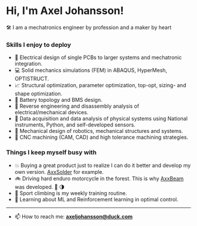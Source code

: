 # Hi, I'm Axel Johansson! 

🛠️ I am a mechatronics engineer by profession and a maker by heart  


### Skills I enjoy to deploy
- :electric_plug: Electrical design of single PCBs to larger systems and mechatronic integration.  
- :computer: Solid mechanics simulations (FEM) in ABAQUS, HyperMesh, OPTISTRUCT.  
- :chart_with_upwards_trend: Structural optimization, parameter optimization, top-opt, sizing- and shape optimization.  
- :battery: Battery topology and BMS design.  
- :mag_right: Reverse engineering and disassembly analysis of electrical/mechanical devices.  
- :straight_ruler: Data acquisition and data analysis of physical systems using National instruments, Python, and self-developed sensors.  
- :nut_and_bolt: Mechanical design of robotics, mechanical structures and systems.
- :microscope: CNC machining (CAM, CAD) and high tolerance machining strategies. 
  
    
### Things I keep myself busy with
- :boom: Buying a great product just to realize I can do it better and develop my own version. [AxxSolder](https://github.com/AxxAxx/AxxSolder) for example.
- :bike: Driving hard enduro motorcycle in the forest. This is why [AxxBeam](https://github.com/AxxAxx/AxxBeam) was developed. :flashlight: :last_quarter_moon:
- 💪 Sport climbing is my weekly training routine.
- 🌱 Learning about ML and Reinforcement learning in optimal control.
---
- 📫 How to reach me: **axeljohansson@duck.com**


